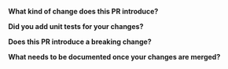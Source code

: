 <!-- Thank you for taking the time to submit a pull request. Please provide some information for review. -->
<!-- Try to link an issue associated with this pull request. -->

**What kind of change does this PR introduce?**

<!-- E.g. a bugfix, feature, refactoring, buld related change, etc... -->

**Did you add unit tests for your changes?**

<!-- If you are adding new functionality, a test should be written. -->

**Does this PR introduce a breaking change?**

<!-- If this PR introduces a breaking change, please describe the impact. -->

**What needs to be documented once your changes are merged?**

<!-- List all relevant information that should be documented about your change -->
